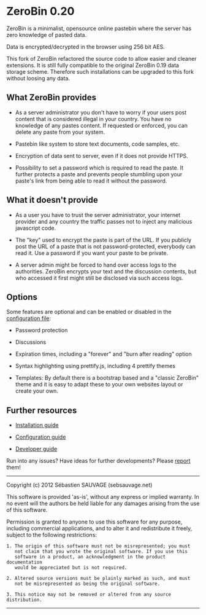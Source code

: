 # ZeroBin 0.20

ZeroBin is a minimalist, opensource online pastebin where the server has zero 
knowledge of pasted data.

Data is encrypted/decrypted in the browser using 256 bit AES.

This fork of ZeroBin refactored the source code to allow easier and cleaner 
extensions. It is still fully compatible to the original ZeroBin 0.19 data 
storage scheme. Therefore such installations can be upgraded to this fork 
without loosing any data.

## What ZeroBin provides

- As a server administrator you don't have to worry if your users post content
  that is considered illegal in your country. You have no knowledge of any
  pastes content. If requested or enforced, you can delete any paste from your
  system.

- Pastebin like system to store text documents, code samples, etc.

- Encryption of data sent to server, even if it does not provide HTTPS.

- Possibility to set a password which is required to read the paste. It further 
  protects a paste and prevents people stumbling upon your paste's link
  from being able to read it without the password.

## What it doesn't provide

- As a user you have to trust the server administrator, your internet provider 
  and any country the traffic passes not to inject any malicious javascript code.

- The "key" used to encrypt the paste is part of the URL. If you publicly post
  the URL of a paste that is not password-protected, everybody can read it.
  Use a password if you want your paste to be private.

- A server admin might be forced to hand over access logs to the authorities.
  ZeroBin encrypts your text and the discussion contents, but who accessed it
  first might still be disclosed via such access logs.

## Options

Some features are optional and can be enabled or disabled in the [configuration
file](https://github.com/elrido/ZeroBin/wiki/Configuration):

- Password protection

- Discussions

- Expiration times, including a "forever" and "burn after reading" option

- Syntax highlighting using prettify.js, including 4 prettify themes

- Templates: By default there is a bootstrap based and a "classic ZeroBin" theme
  and it is easy to adapt these to your own websites layout or create your own.

## Further resources

- [Installation guide](https://github.com/elrido/ZeroBin/wiki/Installation)

- [Configuration guide](https://github.com/elrido/ZeroBin/wiki/Configuration)

- [Developer guide](https://github.com/elrido/ZeroBin/wiki/Development)

Run into any issues? Have ideas for further developments? Please 
[report](https://github.com/elrido/ZeroBin/issues) them!

------------------------------------------------------------------------------

Copyright (c) 2012 Sébastien SAUVAGE (sebsauvage.net)

This software is provided 'as-is', without any express or implied warranty.
In no event will the authors be held liable for any damages arising from 
the use of this software.

Permission is granted to anyone to use this software for any purpose, 
including commercial applications, and to alter it and redistribute it 
freely, subject to the following restrictions:

    1. The origin of this software must not be misrepresented; you must 
       not claim that you wrote the original software. If you use this 
       software in a product, an acknowledgment in the product documentation
       would be appreciated but is not required.

    2. Altered source versions must be plainly marked as such, and must 
       not be misrepresented as being the original software.

    3. This notice may not be removed or altered from any source distribution.

------------------------------------------------------------------------------
